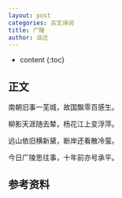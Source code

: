 ```yaml
---
layout: post
categories: 古文诗词
title: 广陵    
author: 谈迁
---
```

* content
{:toc}

## 正文

南朝旧事一芜城，故国飘零百感生。

柳影天涯随去辇，杨花江上变浮萍。

远山依旧横新黛，断岸还看散冷萤。

今日广陵思往事，十年前亦号承平。

## 参考资料



